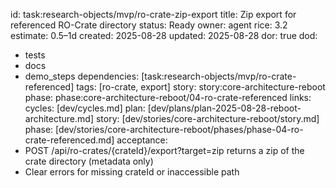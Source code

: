 id: task:research-objects/mvp/ro-crate-zip-export
title: Zip export for referenced RO-Crate directory
status: Ready
owner: agent
rice: 3.2
estimate: 0.5–1d
created: 2025-08-28
updated: 2025-08-28
dor: true
dod:
  - tests
  - docs
  - demo_steps
dependencies: [task:research-objects/mvp/ro-crate-referenced]
tags: [ro-crate, export]
story: story:core-architecture-reboot
phase: phase:core-architecture-reboot/04-ro-crate-referenced
links:
  cycles: [dev/cycles.md]
  plan: [dev/plans/plan-2025-08-28-reboot-architecture.md]
  story: [dev/stories/core-architecture-reboot/story.md]
  phase: [dev/stories/core-architecture-reboot/phases/phase-04-ro-crate-referenced.md]
acceptance:
  - POST /api/ro-crates/{crateId}/export?target=zip returns a zip of the crate directory (metadata only)
  - Clear errors for missing crateId or inaccessible path
